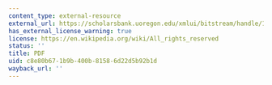 ```yaml
---
content_type: external-resource
external_url: https://scholarsbank.uoregon.edu/xmlui/bitstream/handle/1794/508/Renascence.pdf?sequence=1
has_external_license_warning: true
license: https://en.wikipedia.org/wiki/All_rights_reserved
status: ''
title: PDF
uid: c8e80b67-1b9b-400b-8158-6d22d5b92b1d
wayback_url: ''
---
```

